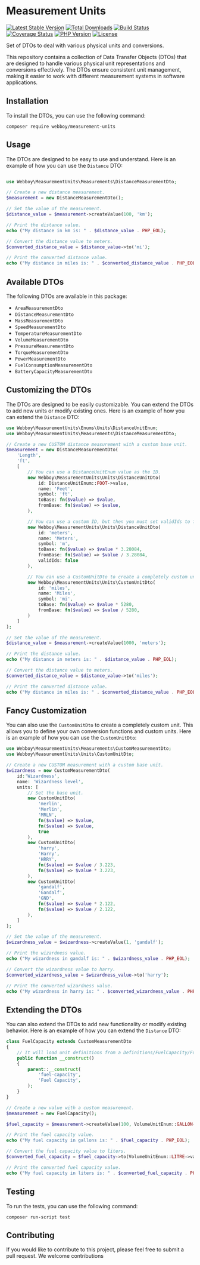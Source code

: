 # Measurement Units

[![Latest Stable Version](https://img.shields.io/packagist/v/webboy/measurement-units.svg)](https://packagist.org/packages/webboy/measurement-units)
[![Total Downloads](https://img.shields.io/packagist/dt/webboy/measurement-units.svg)](https://packagist.org/packages/webboy/measurement-units)
[![Build Status](https://github.com/webboy/measurement-units/actions/workflows/php.yml/badge.svg)](https://github.com/webboy/measurement-units/actions)
[![Coverage Status](https://coveralls.io/repos/github/webboy/measurement-units/badge.svg?branch=main)](https://coveralls.io/github/webboy/measurement-units?branch=main)
[![PHP Version](https://img.shields.io/packagist/php-v/webboy/measurement-units.svg)](https://packagist.org/packages/webboy/measurement-units)
[![License](https://img.shields.io/packagist/l/webboy/measurement-units.svg)](https://packagist.org/packages/webboy/measurement-units)

Set of DTOs to deal with various physical units and conversions.


This repository contains a collection of Data Transfer Objects (DTOs) that are designed to handle various physical unit
representations and conversions effectively. The DTOs ensure consistent unit management, making it easier to work with
different measurement systems in software applications.

## Installation

To install the DTOs, you can use the following command:

```shell
composer require webboy/measurement-units
```

## Usage

The DTOs are designed to be easy to use and understand. Here is an example of how you can use the `Distance` DTO:

```php

use Webboy\MeasurementUnits\Measurements\DistanceMeasurementDto;

// Create a new distance measurement.
$measurement = new DistanceMeasurementDto();

// Set the value of the measurement.
$distance_value = $measurement->createValue(100, 'km');

// Print the distance value.
echo ("My distance in km is: " . $distance_value . PHP_EOL);

// Convert the distance value to meters.
$converted_distance_value = $distance_value->to('mi');

// Print the converted distance value.
echo ("My distance in miles is: " . $converted_distance_value . PHP_EOL);
```    
   
## Available DTOs 

The following DTOs are available in this package:

- `AreaMeasurementDto`
- `DistanceMeasurementDto`
- `MassMeasurementDto`
- `SpeedMeasurementDto`
- `TemperatureMeasurementDto`
- `VolumeMeasurementDto`
- `PressureMeasurementDto`
- `TorqueMeasurementDto`
- `PowerMeasurementDto`
- `FuelConsumptionMeasurementDto`
- `BatteryCapacityMeasurementDto`

## Customizing the DTOs

The DTOs are designed to be easily customizable. You can extend the DTOs to add new units or modify existing ones. Here is an example of how you can extend the `Distance` DTO:

```php
use Webboy\MeasurementUnits\Enums\Units\DistanceUnitEnum;
use Webboy\MeasurementUnits\Measurements\DistanceMeasurementDto;

// Create a new CUSTOM distance measurement with a custom base unit.
$measurement = new DistanceMeasurementDto(
    'Length',
    'ft',
    [
        // You can use a DistanceUnitEnum value as the ID.
        new Webboy\MeasurementUnits\Units\DistanceUnitDto(
            id: DistanceUnitEnum::FOOT->value,
            name: 'Feet',
            symbol: 'ft',
            toBase: fn($value) => $value,
            fromBase: fn($value) => $value,
        ),

        // You can use a custom ID, but then you must set validIds to false.
        new Webboy\MeasurementUnits\Units\DistanceUnitDto(
            id: 'meters',
            name: 'Meters',
            symbol: 'm',
            toBase: fn($value) => $value * 3.28084,
            fromBase: fn($value) => $value / 3.28084,
            validIds: false
        ),

        // You can use a CustomUnitDto to create a completely custom unit.
        new Webboy\MeasurementUnits\Units\CustomUnitDto(
            id: 'miles',
            name: 'Miles',
            symbol: 'mi',
            toBase: fn($value) => $value * 5280,
            fromBase: fn($value) => $value / 5280,
        )
    ]
);

// Set the value of the measurement.
$distance_value = $measurement->createValue(1000, 'meters');

// Print the distance value.
echo ("My distance in meters is: " . $distance_value . PHP_EOL);

// Convert the distance value to meters.
$converted_distance_value = $distance_value->to('miles');

// Print the converted distance value.
echo ("My distance in miles is: " . $converted_distance_value . PHP_EOL);
```

## Fancy Customization

You can also use the `CustomUnitDto` to create a completely custom unit. This allows you to define your own conversion
functions and custom units. Here is an example of how you can use the `CustomUnitDto`:

```php
use Webboy\MeasurementUnits\Measurements\CustomMeasurementDto;
use Webboy\MeasurementUnits\Units\CustomUnitDto;

// Create a new CUSTOM measurement with a custom base unit.
$wizardness = new CustomMeasurementDto(
    id:'Wizardness',
    name: 'Wizardness level',
    units: [
        // Set the base unit.
        new CustomUnitDto(
            'merlin',
            'Merlin',
            'MRLN',
            fn($value) => $value,
            fn($value) => $value,
            true
        ),
        new CustomUnitDto(
            'harry',
            'Harry',
            'HRRY',
            fn($value) => $value / 3.223,
            fn($value) => $value * 3.223,
        ),
        new CustomUnitDto(
            'gandalf',
            'Gandalf',
            'GND',
            fn($value) => $value * 2.122,
            fn($value) => $value / 2.122,
        ),
    ]
);

// Set the value of the measurement.
$wizardness_value = $wizardness->createValue(1, 'gandalf');

// Print the wizardness value.
echo ("My wizardness in gandalf is: " . $wizardness_value . PHP_EOL);

// Convert the wizardness value to harry.
$converted_wizardness_value = $wizardness_value->to('harry');

// Print the converted wizardness value.
echo ("My wizardness in harry is: " . $converted_wizardness_value . PHP_EOL);
```

## Extending the DTOs

You can also extend the DTOs to add new functionality or modify existing behavior. Here is an example of how you can extend the `Distance` DTO:

```php
class FuelCapacity extends CustomMeasurementDto
{
    // It will load unit definitions from a Definitions/FuelCapacity/FuelCapacityDefinitions.php file.
    public function __construct()
    {
        parent::__construct(
            'fuel-capacity',
            'Fuel Capacity',
        );
    }
}

// Create a new value with a custom measurement.
$measurement = new FuelCapacity();

$fuel_capacity = $measurement->createValue(100, VolumeUnitEnum::GALLON->value);

// Print the fuel capacity value.
echo ("My fuel capacity in gallons is: " . $fuel_capacity . PHP_EOL);

// Convert the fuel capacity value to liters.
$converted_fuel_capacity = $fuel_capacity->to(VolumeUnitEnum::LITRE->value);

// Print the converted fuel capacity value.
echo ("My fuel capacity in liters is: " . $converted_fuel_capacity . PHP_EOL);
```

## Testing

To run the tests, you can use the following command:

```shell
composer run-script test
```


## Contributing

If you would like to contribute to this project, please feel free to submit a pull request. We welcome contributions